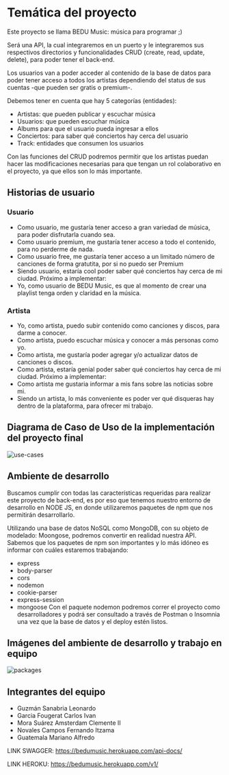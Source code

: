 # Temática del proyecto

Este proyecto se llama BEDU Music: música para programar ;) 

Será una API, la cual integraremos en un puerto y le integraremos sus respectivos directorios y funcionalidades CRUD (create, read, update, delete), para poder tener el back-end.

Los usuarios van a poder acceder al contenido de la base de datos para poder tener acceso a todos los artistas dependiendo del status de sus cuentas -que pueden ser gratis o premium-. 

Debemos tener en cuenta que hay 5 categorías (entidades):

- Artistas: que pueden publicar y escuchar música
- Usuarios: que pueden escuchar música
- Albums para que el usuario pueda ingresar a ellos
- Conciertos: para saber qué conciertos hay cerca del usuario
- Track: entidades que consumen los usuarios

Con las funciones del CRUD podremos permitir que los artistas puedan hacer las modificaciones necesarias para que tengan un rol colaborativo en el proyecto, ya que ellos son lo más importante. 


## Historias de usuario
### Usuario

- Como usuario, me gustaría tener acceso a gran variedad de música, para poder disfrutarla cuando sea.
- Como usuario premium, me gustaría tener acceso a todo el contenido, para no perderme de nada.
- Como usuario free, me gustaría tener acceso a un limitado número de canciones de forma gratutita, por si no puedo ser Premium 
- Siendo usuario, estaría cool poder saber qué conciertos hay cerca de mi ciudad.
Próximo a implementar:
- Yo, como usuario de BEDU Music, es que al momento de crear una playlist tenga orden y claridad en la música.

### Artista 
- Yo, como artista, puedo subir contenido como canciones y discos, para darme a conocer.
- Como artista, puedo escuchar música y conocer a más personas como yo.
- Como artista, me gustaría poder agregar y/o actualizar datos de canciones o discos.
- Como artista, estaría genial poder saber qué conciertos hay cerca de mi ciudad.
Próximo a implementar:
- Como artista me gustaria informar a mis fans sobre las noticias sobre mi.
- Siendo un artista, lo más conveniente es poder ver qué disqueras hay dentro de la plataforma, para ofrecer mi trabajo.

## Diagrama de Caso de Uso de la implementación del proyecto final
![use-cases](https://github.com/Leoguzs/proyectoBack-end/blob/7e3b8f54aa8d2851a4025921e93bcd3beec0e8bc/img/use_cases.png)

## Ambiente de desarrollo

Buscamos cumplir con todas las características requeridas para realizar este proyecto de back-end, es por eso que tenemos nuestro entorno de desarrollo en NODE JS,
en donde utilizaremos paquetes de npm que nos permitirán desarrollarlo. 

Utilizando una base de datos NoSQL como MongoDB, con su objeto de modelado: Moongose, podremos convertir en realidad nuestra API. Sabemos que los paquetes de npm son importantes y lo más idóneo es informar con cuáles estaremos trabajando:

- express 
- body-parser 
- cors
- nodemon
- cookie-parser
- express-session
- mongoose
Con el paquete nodemon podremos correr el proyecto como desarrolladores y podrá ser consultado a través de Postman o Insomnia una vez que la base de datos y el deploy estén listos.


## Imágenes del ambiente de desarrollo y trabajo en equipo

![packages](https://user-images.githubusercontent.com/83996624/132065190-8a240173-a5f1-40b6-af73-85b44ad5af66.png)


## Integrantes del equipo
- Guzmán Sanabria Leonardo 
- Garcia Fougerat Carlos Ivan 
- Mora Suárez Amsterdam Clemente II
- Novales Campos Fernando Itzama 
- Guatemala Mariano Alfredo

LINK SWAGGER: https://bedumusic.herokuapp.com/api-docs/


LINK HEROKU: https://bedumusic.herokuapp.com/v1/
